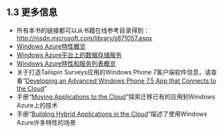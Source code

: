## 1.3 更多信息
* 所有本书的链接都可以从书籍在线参考目录得到：http://msdn.microsoft.com/library/jj871057.aspx  
* [Windows Azure特性概览](http://www.windowsazure.com/en-us/home/features/overview/)  
* [Windows Azure平台上的数据存储服务](http://social.technet.microsoft.com/wiki/contents/articles/1674.data-storage-offerings-on-the-windows-azure-platform.aspx)  
* [Windows Azure特性和服务列表概览](http://www.windowsazure.com/en-us/develop/net/fundamentals/intro-to-windows-azure/) 
* 关于打造Tailspin Surveys应用的Windows Phone 7客户端软件信息，请查看“[Developing an Advanced Windows Phone 7.5 App that Connects to the Cloud](http://msdn.microsoft.com/en-us/library/gg490765.aspx)”  
* 手册“[Moving Applications to the Cloud](http://msdn.microsoft.com/en-us/library/ff728592.aspx)”探索迁移已有的应用到Windows Azure上的技术  
* 手册“[Building Hybrid Applications in the Cloud](http://msdn.microsoft.com/en-us/library/hh871440.aspx)”描述了使用Windows Azure许多特性的场景
